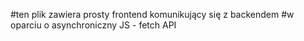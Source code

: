 #ten plik zawiera prosty frontend komunikujący się z backendem
#w oparciu o asynchroniczny JS - fetch API 